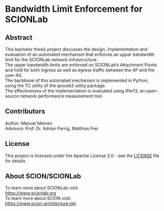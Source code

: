 # Bandwidth Limit Enforcement for SCIONLab
## Abstract
This bachelor thesis project discusses the design, implementation and evaluation of an automated mechanism that enforces an upper bandwidth limit for the SCIONLab network infrastructure.  
The upper bandwidth limits are enforced on SCIONLab’s Attachment Points and hold for both ingress as well as egress traffic between the
AP and the user-AS.  
The backbone of this automated mechanism is implemented in Python, using the TC utility of the iproute2 utility package.  
The effectiveness of the implementation is evaluated using iPerf3, an open-source network performance measurement tool.

## Contributors
Author: Manuel Meinen  
Advisors: Prof. Dr. Adrian Perrig, Matthias Frei

## License

This project is licensed under the Apache License 2.0 - see the [LICENSE](LICENSE) file for details

## About SCION/SCIONLab
To learn more about SCIONLab visit:   
https://www.scionlab.org  
To learn more about SCION visit:  
https://www.scion-architecture.net
